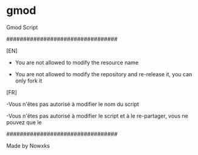 # gmod
Gmod Script

#################################
 
 [EN]

- You are not allowed to modify the resource name

- You are not allowed to modify the repository and re-release it, you can only fork it

[FR]

-Vous n'êtes pas autorisé à modifier le nom du script

-Vous n'êtes pas autorisé à modifier le script et à le re-partager, vous ne pouvez que le 

#################################

Made by Nowxks

